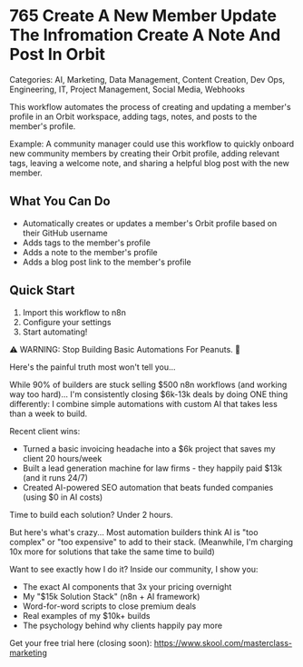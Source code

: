 # 765 Create A New Member Update The Infromation Create A Note And Post In Orbit

Categories: AI, Marketing, Data Management, Content Creation, Dev Ops, Engineering, IT, Project Management, Social Media, Webhooks

This workflow automates the process of creating and updating a member's profile in an Orbit workspace, adding tags, notes, and posts to the member's profile.

Example: A community manager could use this workflow to quickly onboard new community members by creating their Orbit profile, adding relevant tags, leaving a welcome note, and sharing a helpful blog post with the new member.

## What You Can Do
- Automatically creates or updates a member's Orbit profile based on their GitHub username
- Adds tags to the member's profile
- Adds a note to the member's profile
- Adds a blog post link to the member's profile

## Quick Start
1. Import this workflow to n8n
2. Configure your settings
3. Start automating!

⚠️ WARNING: Stop Building Basic Automations For Peanuts. 🚫

Here's the painful truth most won't tell you...

While 90% of builders are stuck selling $500 n8n workflows (and working way too hard)...
I'm consistently closing $6k-13k deals by doing ONE thing differently:
I combine simple automations with custom AI that takes less than a week to build.

Recent client wins:
* Turned a basic invoicing headache into a $6k project that saves my client 20 hours/week
* Built a lead generation machine for law firms - they happily paid $13k (and it runs 24/7)
* Created AI-powered SEO automation that beats funded companies (using $0 in AI costs)

Time to build each solution? Under 2 hours.

But here's what's crazy...
Most automation builders think AI is "too complex" or "too expensive" to add to their stack.
(Meanwhile, I'm charging 10x more for solutions that take the same time to build)

Want to see exactly how I do it?
Inside our community, I show you:
* The exact AI components that 3x your pricing overnight
* My "$15k Solution Stack" (n8n + AI framework)
* Word-for-word scripts to close premium deals
* Real examples of my $10k+ builds
* The psychology behind why clients happily pay more

Get your free trial here (closing soon): https://www.skool.com/masterclass-marketing
